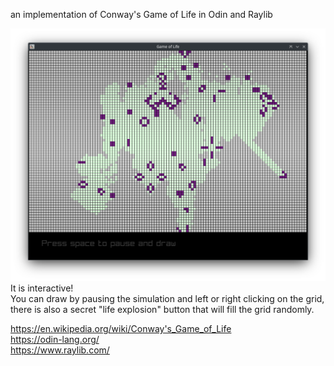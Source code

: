 an implementation of Conway's Game of Life in Odin and Raylib<br>

<picture>
 <img alt="SCREENSHOT" src="screen.png">
</picture>
It is interactive!<br>
You can draw by pausing the simulation and left or right clicking on the grid,<br>
there is also a secret "life explosion" button that will fill the grid randomly.<br>

https://en.wikipedia.org/wiki/Conway's_Game_of_Life <br>
https://odin-lang.org/ <br>
https://www.raylib.com/ <br>
